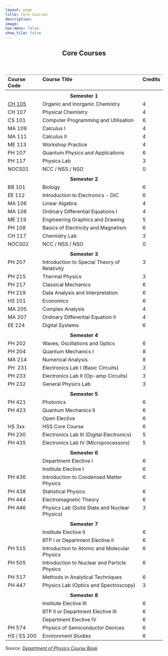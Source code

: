 ```yaml
---
layout: page
title: Core Courses
description: 
image: 
nav-menu: false
show_tile: false
---
```


<!-- Main -->
<div id="main" class="alt">

<!-- One -->
<section id="one">
	<div class="inner">
		<header class="major">
			<h2>Core Courses</h2>
		</header>

<!-- Content Try Bootstrap Accordian-->
		
<style type="text/css">
.tg  {border-collapse:collapse;border-spacing:0;}
.tg .tg-fymr{border-color:inherit;font-weight:bold;text-align:left;vertical-align:top}
.tg .tg-0pky{border-color:inherit;text-align:left;vertical-align:top}
.tg .tg-7btt{border-color:inherit;font-weight:bold;text-align:center;vertical-align:top}
</style>
<table class="tg">
<thead>
  <tr>
    <th class="tg-fymr">Course Code</th>
    <th class="tg-fymr">Course Title</th>
    <th class="tg-fymr">Credits</th>
  </tr>
</thead>
<tbody>
  <tr>
    <td class="tg-0pky"></td>
    <td class="tg-0pky"></td>
    <td class="tg-0pky"></td>
  </tr>
  <tr>
    <td class="tg-7btt" colspan="3">Semester 1</td>
  </tr>
  <tr>
    <td class="tg-0pky"><a href="sem1/ch105.html">CH 105</a></td>
    <td class="tg-0pky">Organic and Inorganic Chemistry</td>
    <td class="tg-0pky">4</td>
  </tr>
  <tr>
    <td class="tg-0pky">CH 107</td>
    <td class="tg-0pky">Physical Chemistry</td>
    <td class="tg-0pky">4</td>
  </tr>
  <tr>
    <td class="tg-0pky">CS 101</td>
    <td class="tg-0pky">Computer Programming and Utilisation</td>
    <td class="tg-0pky">6</td>
  </tr>
  <tr>
    <td class="tg-0pky">MA 109</td>
    <td class="tg-0pky">Calculus I</td>
    <td class="tg-0pky">4</td>
  </tr>
  <tr>
    <td class="tg-0pky">MA 111</td>
    <td class="tg-0pky">Calculus II</td>
    <td class="tg-0pky">4</td>
  </tr>
  <tr>
    <td class="tg-0pky">ME 113</td>
    <td class="tg-0pky">Workshop Practice</td>
    <td class="tg-0pky">4</td>
  </tr>
  <tr>
    <td class="tg-0pky">PH 107</td>
    <td class="tg-0pky">Quantum Physics and Applications</td>
    <td class="tg-0pky">6</td>
  </tr>
  <tr>
    <td class="tg-0pky">PH 117</td>
    <td class="tg-0pky">Physics Lab</td>
    <td class="tg-0pky">3</td>
  </tr>
  <tr>
    <td class="tg-0pky">NOCS01</td>
    <td class="tg-0pky">NCC / NSS / NSO</td>
    <td class="tg-0pky">0</td>
  </tr>
  <tr>
    <td class="tg-0pky"></td>
    <td class="tg-0pky"></td>
    <td class="tg-0pky"></td>
  </tr>
  <tr>
    <td class="tg-7btt" colspan="3">Semester 2</td>
  </tr>
  <tr>
    <td class="tg-0pky">BB 101</td>
    <td class="tg-0pky">Biology</td>
    <td class="tg-0pky">6</td>
  </tr>
  <tr>
    <td class="tg-0pky">EE 112</td>
    <td class="tg-0pky">Introduction to Electronics - DIC</td>
    <td class="tg-0pky">6</td>
  </tr>
  <tr>
    <td class="tg-0pky">MA 106</td>
    <td class="tg-0pky">Linear Algebra</td>
    <td class="tg-0pky">4</td>
  </tr>
  <tr>
    <td class="tg-0pky">MA 108</td>
    <td class="tg-0pky">Ordinary Differential Equations I</td>
    <td class="tg-0pky">4</td>
  </tr>
  <tr>
    <td class="tg-0pky">ME 119</td>
    <td class="tg-0pky">Engineering Graphics and Drawing</td>
    <td class="tg-0pky">5</td>
  </tr>
  <tr>
    <td class="tg-0pky">PH 108</td>
    <td class="tg-0pky">Basics of Electricity and Magnetism</td>
    <td class="tg-0pky">6</td>
  </tr>
  <tr>
    <td class="tg-0pky">CH 117</td>
    <td class="tg-0pky">Chemistry Lab</td>
    <td class="tg-0pky">3</td>
  </tr>
  <tr>
    <td class="tg-0pky">NOCS02</td>
    <td class="tg-0pky">NCC / NSS / NSO</td>
    <td class="tg-0pky">0</td>
  </tr>
  <tr>
    <td class="tg-0pky"></td>
    <td class="tg-0pky"></td>
    <td class="tg-0pky"></td>
  </tr>
  <tr>
    <td class="tg-7btt" colspan="3">Semester 3</td>
  </tr>
  <tr>
    <td class="tg-0pky">PH 207</td>
    <td class="tg-0pky">Introduction to Special Theory of Relativity</td>
    <td class="tg-0pky">3</td>
  </tr>
  <tr>
    <td class="tg-0pky">PH 215</td>
    <td class="tg-0pky">Thermal Physics</td>
    <td class="tg-0pky">3</td>
  </tr>
  <tr>
    <td class="tg-0pky">PH 217</td>
    <td class="tg-0pky">Classical Mechanics</td>
    <td class="tg-0pky">6</td>
  </tr>
  <tr>
    <td class="tg-0pky">PH 219</td>
    <td class="tg-0pky">Data Analysis and Interpretation</td>
    <td class="tg-0pky">6</td>
  </tr>
  <tr>
    <td class="tg-0pky">HS 101</td>
    <td class="tg-0pky">Economics</td>
    <td class="tg-0pky">6</td>
  </tr>
  <tr>
    <td class="tg-0pky">MA 205</td>
    <td class="tg-0pky">Complex Analysis</td>
    <td class="tg-0pky">4</td>
  </tr>
  <tr>
    <td class="tg-0pky">MA 207</td>
    <td class="tg-0pky">Ordinary Differential Equation II</td>
    <td class="tg-0pky">4</td>
  </tr>
  <tr>
    <td class="tg-0pky">EE 224</td>
    <td class="tg-0pky">Digital Systems</td>
    <td class="tg-0pky">6</td>
  </tr>
  <tr>
    <td class="tg-0pky"></td>
    <td class="tg-0pky"></td>
    <td class="tg-0pky"></td>
  </tr>
  <tr>
    <td class="tg-7btt" colspan="3">Semester 4</td>
  </tr>
  <tr>
    <td class="tg-0pky">PH 202</td>
    <td class="tg-0pky">Waves, Oscillations and Optics</td>
    <td class="tg-0pky">6</td>
  </tr>
  <tr>
    <td class="tg-0pky">PH 204</td>
    <td class="tg-0pky">Quantum Mechanics I</td>
    <td class="tg-0pky">8</td>
  </tr>
  <tr>
    <td class="tg-0pky">MA 214</td>
    <td class="tg-0pky">Numerical Analysis</td>
    <td class="tg-0pky">8</td>
  </tr>
  <tr>
    <td class="tg-0pky">PH&nbsp;&nbsp;231</td>
    <td class="tg-0pky">Electronics Lab I (Basic Circuits)</td>
    <td class="tg-0pky">3</td>
  </tr>
  <tr>
    <td class="tg-0pky">PH 233</td>
    <td class="tg-0pky">Electronics Lab II (Op-amp Circuits)</td>
    <td class="tg-0pky">3</td>
  </tr>
  <tr>
    <td class="tg-0pky">PH 232</td>
    <td class="tg-0pky">General Physics Lab</td>
    <td class="tg-0pky">3</td>
  </tr>
  <tr>
    <td class="tg-0pky"></td>
    <td class="tg-0pky"></td>
    <td class="tg-0pky"></td>
  </tr>
  <tr>
    <td class="tg-7btt" colspan="3">Semester 5</td>
  </tr>
  <tr>
    <td class="tg-0pky">PH 421</td>
    <td class="tg-0pky">Photonics</td>
    <td class="tg-0pky">6</td>
  </tr>
  <tr>
    <td class="tg-0pky">PH 423</td>
    <td class="tg-0pky">Quantum Mechanics II</td>
    <td class="tg-0pky">6</td>
  </tr>
  <tr>
    <td class="tg-0pky"></td>
    <td class="tg-0pky">Open Elective</td>
    <td class="tg-0pky">6</td>
  </tr>
  <tr>
    <td class="tg-0pky">HS 3xx</td>
    <td class="tg-0pky">HSS Core Course</td>
    <td class="tg-0pky">6</td>
  </tr>
  <tr>
    <td class="tg-0pky">PH 230</td>
    <td class="tg-0pky">Electronics Lab III (Digital Electronics)</td>
    <td class="tg-0pky">5</td>
  </tr>
  <tr>
    <td class="tg-0pky">PH 435</td>
    <td class="tg-0pky">Electronics Lab IV (Microprocessors)</td>
    <td class="tg-0pky">5</td>
  </tr>
  <tr>
    <td class="tg-0pky"></td>
    <td class="tg-0pky"></td>
    <td class="tg-0pky"></td>
  </tr>
  <tr>
    <td class="tg-7btt" colspan="3">Semester 6</td>
  </tr>
  <tr>
    <td class="tg-0pky"></td>
    <td class="tg-0pky">Department Elective I</td>
    <td class="tg-0pky">6</td>
  </tr>
  <tr>
    <td class="tg-0pky"></td>
    <td class="tg-0pky">Institute Elective I</td>
    <td class="tg-0pky">6</td>
  </tr>
  <tr>
    <td class="tg-0pky">PH 436</td>
    <td class="tg-0pky">Introduction to Condensed Matter Physics</td>
    <td class="tg-0pky">6</td>
  </tr>
  <tr>
    <td class="tg-0pky">PH 438</td>
    <td class="tg-0pky">Statistical Physics</td>
    <td class="tg-0pky">6</td>
  </tr>
  <tr>
    <td class="tg-0pky">PH 444</td>
    <td class="tg-0pky">Electromagnetic Theory</td>
    <td class="tg-0pky">6</td>
  </tr>
  <tr>
    <td class="tg-0pky">PH 446</td>
    <td class="tg-0pky">Physics Lab (Solid State and Nuclear Physics)</td>
    <td class="tg-0pky">3</td>
  </tr>
  <tr>
    <td class="tg-0pky"></td>
    <td class="tg-0pky"></td>
    <td class="tg-0pky"></td>
  </tr>
  <tr>
    <td class="tg-7btt" colspan="3">Semester 7</td>
  </tr>
  <tr>
    <td class="tg-0pky"></td>
    <td class="tg-0pky">Institute Elective II</td>
    <td class="tg-0pky">6</td>
  </tr>
  <tr>
    <td class="tg-0pky"></td>
    <td class="tg-0pky">BTP I or Department Elective II</td>
    <td class="tg-0pky">6</td>
  </tr>
  <tr>
    <td class="tg-0pky">PH 515</td>
    <td class="tg-0pky">Introduction to Atomic and Molecular Physics</td>
    <td class="tg-0pky">6</td>
  </tr>
  <tr>
    <td class="tg-0pky">PH 505</td>
    <td class="tg-0pky">Introduction to Nuclear and Particle Physics</td>
    <td class="tg-0pky">6</td>
  </tr>
  <tr>
    <td class="tg-0pky">PH 517</td>
    <td class="tg-0pky">Methods in Analytical Techniques</td>
    <td class="tg-0pky">6</td>
  </tr>
  <tr>
    <td class="tg-0pky">PH 447</td>
    <td class="tg-0pky">Physics Lab (Optics and Spectroscopy)</td>
    <td class="tg-0pky">3</td>
  </tr>
  <tr>
    <td class="tg-0pky"></td>
    <td class="tg-0pky"></td>
    <td class="tg-0pky"></td>
  </tr>
  <tr>
    <td class="tg-7btt" colspan="3">Semester 8</td>
  </tr>
  <tr>
    <td class="tg-0pky"></td>
    <td class="tg-0pky">Institute Elective III</td>
    <td class="tg-0pky">6</td>
  </tr>
  <tr>
    <td class="tg-0pky"></td>
    <td class="tg-0pky">BTP II or Department Elective III</td>
    <td class="tg-0pky">6</td>
  </tr>
  <tr>
    <td class="tg-0pky"></td>
    <td class="tg-0pky">Department Elective IV</td>
    <td class="tg-0pky">6</td>
  </tr>
  <tr>
    <td class="tg-0pky">PH 574</td>
    <td class="tg-0pky">Physics of Semiconductor Devices</td>
    <td class="tg-0pky">6</td>
  </tr>
  <tr>
    <td class="tg-0pky">HS / ES 200</td>
    <td class="tg-0pky">Environment Studies</td>
    <td class="tg-0pky">6</td>
  </tr>
</tbody>
</table>
		
<i>Source: <a href="/files/sss/phyhandbook.pdf" target="_blank">Department of Physics Course Book</a></i>
